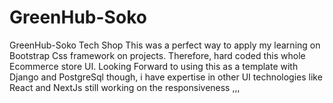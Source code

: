 # GreenHub-Soko
GreenHub-Soko Tech Shop
This was a perfect way to apply my learning on Bootstrap Css framework on projects.
Therefore,  hard coded this whole Ecommerce store UI.
Looking Forward to using this as a template with Django and PostgreSql though, i have expertise in other UI technologies like React and NextJs
still working on the responsiveness  ,,,

